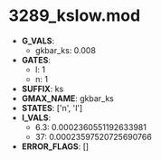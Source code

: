 # 3289_kslow.mod

- **G_VALS**:
  - gkbar_ks: 0.008
- **GATES**:
  - l: 1
  - n: 1
- **SUFFIX**: ks
- **GMAX_NAME**: gkbar_ks
- **STATES**: ['n', 'l']
- **I_VALS**:
  - 6.3: 0.0002360551192633981
  - 37: 0.00023597520725690766
- **ERROR_FLAGS**: []

